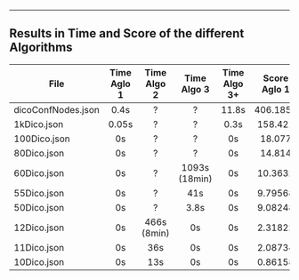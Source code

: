 ---------------------------------------------------------------------------------
 Results in Time and Score of the different Algorithms      
---------------------------------------------------------------------------------

|    File            | Time Aglo 1 | Time Algo 2 | Time Algo 3 | Time Algo 3+ | Score Aglo 1 | Score Algo 2 | Score Algo 3 | Score Algo 3+  |
| ------------------ | :----: | :----:      | :----:        | :-----:   | :----:   | :----:  | :----:   | :------: |
| dicoConfNodes.json | 0.4s   | ?           | ?             | 11.8s     | 406.1858 |  ?      | ?        | 603.8150 |
| 1kDico.json        | 0.05s  | ?           | ?             | 0.3s      | 158.421  |  ?      | ?        | 175.1238 |
| 100Dico.json       | 0s     | ?           | ?             | 0s        | 18.077   |  ?      | ?        | 20.0265  |
| 80Dico.json        | 0s     | ?           | ?             | 0s        | 14.814   |  ?      | ?        | 15.6493  |
| 60Dico.json        | 0s     | ?           | 1093s (18min) | 0s        | 10.3632  |  ?      | 10.9541  | 10.9541  |
| 55Dico.json        | 0s     | ?           | 41s           | 0s        | 9.79568  |  ?      | 10.2861  | 10.2861  |
| 50Dico.json        | 0s     | ?           | 3.8s          | 0s        | 9.08248  |  ?      | 9.43362  | 9.43362  |
| 12Dico.json        | 0s     | 466s (8min) | 0s            | 0s        | 2.31822  | 2.34025 | 2.34025  | 2.34025  |
| 11Dico.json        | 0s     | 36s         | 0s            | 0s        | 2.08734  | 2.10937 | 2.10937  | 2.10937  |
| 10Dico.json        | 0s     | 13s         | 0s            | 0s        | 0.86158  | 1.31749 | 1.31749  | 1.31749  |